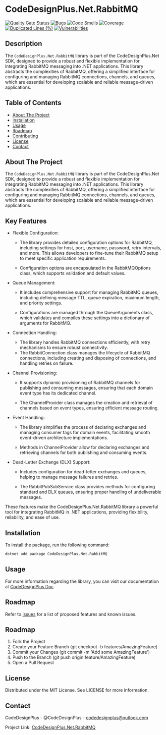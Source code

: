 # CodeDesignPlus.Net.RabbitMQ

[![Quality Gate Status](https://sonarcloud.io/api/project_badges/measure?project=CodeDesignPlus.Net.RabbitMQ&metric=alert_status)](https://sonarcloud.io/summary/new_code?id=CodeDesignPlus.Net.RabbitMQ)
[![Bugs](https://sonarcloud.io/api/project_badges/measure?project=CodeDesignPlus.Net.RabbitMQ&metric=bugs)](https://sonarcloud.io/summary/new_code?id=CodeDesignPlus.Net.RabbitMQ)
[![Code Smells](https://sonarcloud.io/api/project_badges/measure?project=CodeDesignPlus.Net.RabbitMQ&metric=code_smells)](https://sonarcloud.io/summary/new_code?id=CodeDesignPlus.Net.RabbitMQ)
[![Coverage](https://sonarcloud.io/api/project_badges/measure?project=CodeDesignPlus.Net.RabbitMQ&metric=coverage)](https://sonarcloud.io/summary/new_code?id=CodeDesignPlus.Net.RabbitMQ)
[![Duplicated Lines (%)](https://sonarcloud.io/api/project_badges/measure?project=CodeDesignPlus.Net.RabbitMQ&metric=duplicated_lines_density)](https://sonarcloud.io/summary/new_code?id=CodeDesignPlus.Net.RabbitMQ)
[![Vulnerabilities](https://sonarcloud.io/api/project_badges/measure?project=CodeDesignPlus.Net.RabbitMQ&metric=vulnerabilities)](https://sonarcloud.io/summary/new_code?id=CodeDesignPlus.Net.RabbitMQ)


## Description
The `CodeDesignPlus.Net.RabbitMQ` library is part of the CodeDesignPlus.Net SDK, designed to provide a robust and flexible implementation for integrating RabbitMQ messaging into .NET applications. This library abstracts the complexities of RabbitMQ, offering a simplified interface for configuring and managing RabbitMQ connections, channels, and queues, which are essential for developing scalable and reliable message-driven applications.

## Table of Contents
- [About The Project](#about-the-project)
- [Installation](#installation)
- [Usage](#usage)
- [Roadmap](#roadmap)
- [Contributing](#contributing)
- [License](#license)
- [Contact](#contact)

## About The Project
The `CodeDesignPlus.Net.RabbitMQ` library is part of the CodeDesignPlus.Net SDK, designed to provide a robust and flexible implementation for integrating RabbitMQ messaging into .NET applications. This library abstracts the complexities of RabbitMQ, offering a simplified interface for configuring and managing RabbitMQ connections, channels, and queues, which are essential for developing scalable and reliable message-driven applications.

## Key Features
- Flexible Configuration: 
  - The library provides detailed configuration options for RabbitMQ, including settings for host, port, username, password, retry intervals, and more. This allows developers to fine-tune their RabbitMQ setup to meet specific application requirements.

  - Configuration options are encapsulated in the RabbitMQOptions class, which supports validation and default values.

- Queue Management: 
  - It includes comprehensive support for managing RabbitMQ queues, including defining message TTL, queue expiration, maximum length, and priority settings.

  - Configurations are managed through the QueueArguments class, which validates and compiles these settings into a dictionary of arguments for RabbitMQ.

- Connection Handling: 
  - The library handles RabbitMQ connections efficiently, with retry mechanisms to ensure robust connectivity.
  - The RabbitConnection class manages the lifecycle of RabbitMQ connections, including creating and disposing of connections, and handling retries on failure.

- Channel Provisioning: 
  - It supports dynamic provisioning of RabbitMQ channels for publishing and consuming messages, ensuring that each domain event type has its dedicated channel.

  - The ChannelProvider class manages the creation and retrieval of channels based on event types, ensuring efficient message routing.

- Event Handling: 
  - The library simplifies the process of declaring exchanges and managing consumer tags for domain events, facilitating smooth event-driven architecture implementations.

  - Methods in ChannelProvider allow for declaring exchanges and retrieving channels for both publishing and consuming events.

- Dead-Letter Exchange (DLX) Support: 
  - Includes configuration for dead-letter exchanges and queues, helping to manage message failures and retries.

  - The RabbitPubSubService class provides methods for configuring standard and DLX queues, ensuring proper handling of undeliverable messages.
  
These features make the CodeDesignPlus.Net.RabbitMQ library a powerful tool for integrating RabbitMQ in .NET applications, providing flexibility, reliability, and ease of use.

## Installation
To install the package, run the following command:
```bash
dotnet add package CodeDesignPlus.Net.RabbitMQ
```

## Usage
For more information regarding the library, you can visit our documentation at [CodeDesignPlus Doc](https://doc.codedesignplus.com)

## Roadmap
Refer to [issues](https://github.com/codedesignplus/CodeDesignPlus.Net.Sdk/issues) for a list of proposed features and known issues.

## Roadmap
1. Fork the Project
2. Create your Feature Branch (git checkout -b features/AmazingFeature)
3. Commit your Changes (git commit -m 'Add some AmazingFeature')
4. Push to the Branch (git push origin feature/AmazingFeature)
5. Open a Pull Request

## License
Distributed under the MIT License. See LICENSE for more information.

## Contact
CodeDesignPlus - @CodeDesignPlus - codedesignplus@outlook.com

Project Link: [CodeDesignPlus.Net.RabbitMQ](https://github.com/codedesignplus/CodeDesignPlus.Net.Sdk/tree/main/packages/CodeDesignPlus.Net.RabbitMQ)
